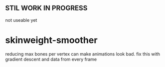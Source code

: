 ## STIL WORK IN PROGRESS
not useable yet

# skinweight-smoother
reducing max bones per vertex can make animations look bad. fix this with gradient descent and data from every frame
